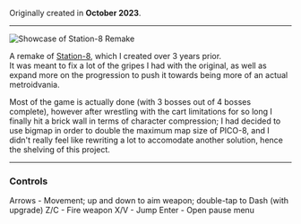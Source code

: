 Originally created in **October 2023**.

---

![Showcase of Station-8 Remake](https://github.com/Klehrik/Station-8-Remake/assets/78520710/18f816a1-25b6-4bb9-b2bd-3af2b4b0b0d4)


A remake of [Station-8](https://klehrik.itch.io/station-8), which I created over 3 years prior.  
It was meant to fix a lot of the gripes I had with the original, as well as expand more on the progression to push it towards being more of an actual metroidvania.

Most of the game is actually done (with 3 bosses out of 4 bosses complete), however after wrestling with the cart limitations for so long I finally hit a brick wall in terms of character compression; I had decided to use bigmap in order to double the maximum map size of PICO-8, and I didn't really feel like rewriting a lot to accomodate another solution, hence the shelving of this project.

---

### Controls

Arrows - Movement; up and down to aim weapon; double-tap to Dash (with upgrade)
Z/C - Fire weapon
X/V - Jump
Enter - Open pause menu
